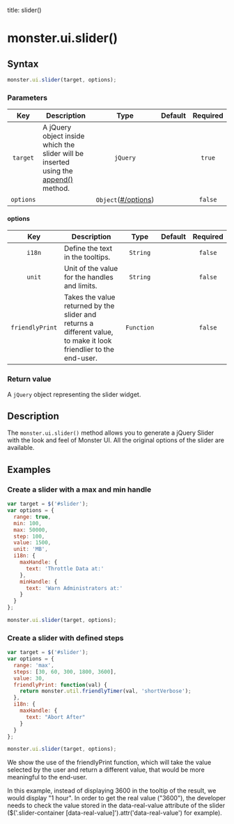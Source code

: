 title: slider()

# monster.ui.slider()

## Syntax
```javascript
monster.ui.slider(target, options);
```

### Parameters
Key | Description | Type | Default | Required
:-: | --- | :-: | :-: | :-:
`target` | A jQuery object inside which the slider will be inserted using the [append()][append] method. | `jQuery` | | `true`
`options` | | `Object`([#/options](#options)) | | `false`

#### options
Key | Description | Type | Default | Required
:-: | --- | :-: | :-: | :-:
`i18n` | Define the text in the tooltips. | `String` | | `false`
`unit` | Unit of the value for the handles and limits. | `String` | | `false`
`friendlyPrint` | Takes the value returned by the slider and returns a different value, to make it look friendlier to the end-user. | `Function` | | `false`

### Return value
A `jQuery` object representing the slider widget.

## Description
The `monster.ui.slider()` method allows you to generate a jQuery Slider with the look and feel of Monster UI. All the original options of the slider are available.

## Examples
### Create a slider with a max and min handle
```javascript
var target = $('#slider');
var options = {
  range: true,
  min: 100,
  max: 50000,
  step: 100,
  value: 1500,
  unit: 'MB',
  i18n: {
    maxHandle: {
      text: 'Throttle Data at:'
    },
    minHandle: {
      text: 'Warn Administrators at:'
    }
  }
};

monster.ui.slider(target, options);
```

### Create a slider with defined steps
```javascript
var target = $('#slider');
var options = {
  range: 'max',
  steps: [30, 60, 300, 1800, 3600],
  value: 30,
  friendlyPrint: function(val) {
    return monster.util.friendlyTimer(val, 'shortVerbose');
  },
  i18n: {
    maxHandle: {
      text: "Abort After"
    }
  }
};

monster.ui.slider(target, options);
```
We show the use of the friendlyPrint function, which will take the value selected by the user and return a different value, that would be more meaningful to the end-user.

In this example, instead of displaying 3600 in the tooltip of the result, we would display "1 hour". In order to get the real value ("3600"), the developer needs to check the value stored in the data-real-value attribute of the slider ($('.slider-container [data-real-value]').attr('data-real-value') for example).

[append]: http://api.jquery.com/append/


